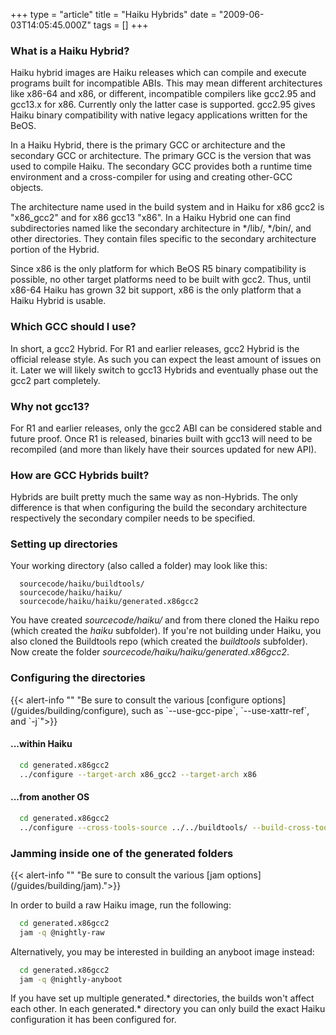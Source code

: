 +++
type = "article"
title = "Haiku Hybrids"
date = "2009-06-03T14:05:45.000Z"
tags = []
+++

<h3>What is a Haiku Hybrid?</h3>
<p>
Haiku hybrid images are Haiku releases which can compile and execute programs built for incompatible ABIs. This may mean different architectures like x86-64 and x86, or different, incompatible compilers like gcc2.95 and gcc13.x for x86. Currently only the latter case is supported. gcc2.95 gives Haiku binary compatibility with native legacy applications written for the BeOS.
</p>

<p>
In a Haiku Hybrid, there is the primary GCC or architecture and the secondary GCC or architecture. The primary GCC is the version that was used to compile Haiku. The secondary GCC provides both a runtime time environment and a cross-compiler for using and creating other-GCC objects.
</p>

<p>
The architecture name used in the build system and in Haiku for x86 gcc2 is "x86_gcc2" and for x86 gcc13 "x86". In a Haiku Hybrid one can find subdirectories named like the secondary architecture in */lib/, */bin/, and other directories. They contain files specific to the secondary architecture portion of the Hybrid.
</p>

<p>
Since x86 is the only platform for which BeOS R5 binary compatibility is possible, no other target platforms need to be built with gcc2. Thus, until x86-64 Haiku has grown 32 bit support, x86 is the only platform that a Haiku Hybrid is usable.
</p>

<h3>Which GCC should I use?</h3>
<p>
In short, a gcc2 Hybrid. For R1 and earlier releases, gcc2 Hybrid is the official release style. As such you can expect the least amount of issues on it. Later we will likely switch to gcc13 Hybrids and eventually phase out the gcc2 part completely.
</p>

<h3>Why not gcc13?</h3>
<p>
For R1 and earlier releases, only the gcc2 ABI can be considered stable and future proof. Once R1 is released, binaries built with gcc13 will need to be recompiled (and more than likely have their sources updated for new API).
</p>

<h3>How are GCC Hybrids built?</h3>
<p>
Hybrids are built pretty much the same way as non-Hybrids. The only difference is that when configuring the build the secondary architecture respectively the secondary compiler needs to be specified.
<p>
<h3>Setting up directories</h3>
<p>Your working directory (also called a folder) may look like this:</p>

```
  sourcecode/haiku/buildtools/
  sourcecode/haiku/haiku/
  sourcecode/haiku/haiku/generated.x86gcc2
```

<p>You have created <i>sourcecode/haiku/</i> and from there cloned the Haiku repo (which created the <i>haiku</i> subfolder). If you're not building under Haiku, you also cloned the Buildtools repo (which created the <i>buildtools</i> subfolder). Now create the folder <i>sourcecode/haiku/haiku/generated.x86gcc2</i>.</p>

<h3>Configuring the directories</h3>
{{< alert-info ""
"Be sure to consult the various [configure options](/guides/building/configure), such as `--use-gcc-pipe`, `--use-xattr-ref`, and `-j<N>`">}}

<h4> ...within Haiku</h4>

```sh
  cd generated.x86gcc2
  ../configure --target-arch x86_gcc2 --target-arch x86
```

<h4> ...from another OS</h4>

```sh
  cd generated.x86gcc2
  ../configure --cross-tools-source ../../buildtools/ --build-cross-tools x86_gcc2 --build-cross-tools x86
```

<h3>Jamming inside one of the generated folders</h3>
{{< alert-info ""
"Be sure to consult the various [jam options](/guides/building/jam).">}}

In order to build a raw Haiku image, run the following:

```sh
  cd generated.x86gcc2
  jam -q @nightly-raw
```

Alternatively, you may be interested in building an anyboot image instead:

```sh
  cd generated.x86gcc2
  jam -q @nightly-anyboot
```

<p>
If you have set up multiple generated.* directories, the builds won't affect each other. In each generated.* directory you can only build the exact Haiku configuration it has been configured for.
</p>
